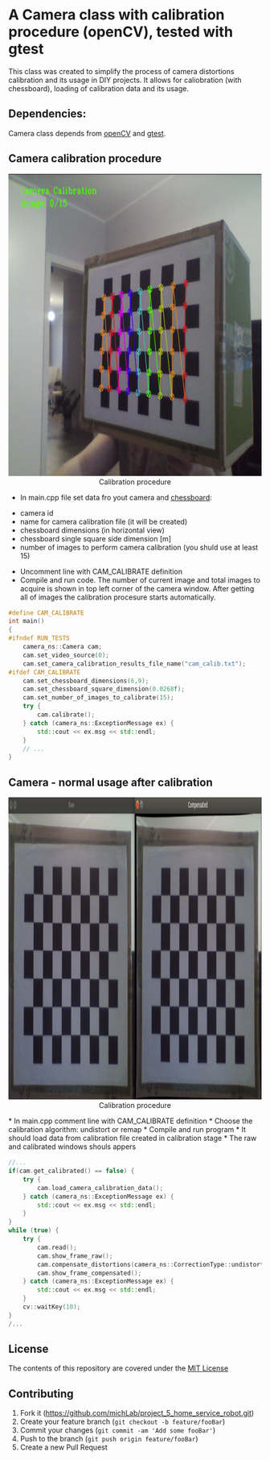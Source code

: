 # A Camera class with calibration procedure (openCV), tested with gtest

This class was created to simplify the process of
camera distortions calibration and its usage in DIY projects.
It allows for caliobration (with chessboard), loading of calibration data
and its usage.

## Dependencies:
Camera class depends from [openCV](https://opencv.org/) and [gtest](https://github.com/google/googletest).

## Camera calibration procedure
<p align="center">
  <img width="920" height="600" src="images/calibration_process.png">
  <br>Calibration procedure
</p>

* In main.cpp file set data fro yout camera and [chessboard](https://docs.opencv.org/master/pattern.png):
- camera id
- name for camera calibration file (it will be created)
- chessboard dimensions (in horizontal view)
- chessboard single square side dimension [m]
- number of images to perform camera calibration (you shuld use at least 15)
* Uncomment line with CAM_CALIBRATE definition
* Compile and run code. The number of current image and total images to acquire is shown in top left corner of
the camera window. After getting all of images the calibration procesure starts automatically.

```c++
#define CAM_CALIBRATE
int main()
{
#ifndef RUN_TESTS
    camera_ns::Camera cam;
    cam.set_video_source(0);
    cam.set_camera_calibration_results_file_name("cam_calib.txt");
#ifdef CAM_CALIBRATE
    cam.set_chessboard_dimensions(6,9);
    cam.set_chessboard_square_dimension(0.0268f);
    cam.set_number_of_images_to_calibrate(15);
    try {
        cam.calibrate();
    } catch (camera_ns::ExceptionMessage ex) {
        std::cout << ex.msg << std::endl;
    }
    // ...
}
```
## Camera - normal usage after calibration
<p align="center">
  <img width="920" height="600" src="images/calibration_results.png">
  <br>Calibration procedure
</p>
* In main.cpp comment line with CAM_CALIBRATE definition
* Choose the calibration algorithm: undistort or remap
* Compile and run program
* It should load data from calibration file created in calibration stage
* The raw and calibrated windows shouls appers

```c++
//...
if(cam.get_calibrated() == false) {
    try {
        cam.load_camera_calibration_data();
    } catch (camera_ns::ExceptionMessage ex) {
        std::cout << ex.msg << std::endl;
    }
}
while (true) {
    try {
        cam.read();
        cam.show_frame_raw();
        cam.compensate_distortions(camera_ns::CorrectionType::undistort);
        cam.show_frame_compensated();
    } catch (camera_ns::ExceptionMessage ex) {
        std::cout << ex.msg << std::endl;
    }
    cv::waitKey(10);
}
/...
```


## License
The contents of this repository are covered under the [MIT License](./LICENSE.txt)


## Contributing

1. Fork it (<https://github.com/michLab/project_5_home_service_robot.git>)
2. Create your feature branch (`git checkout -b feature/fooBar`)
3. Commit your changes (`git commit -am 'Add some fooBar'`)
4. Push to the branch (`git push origin feature/fooBar`)
5. Create a new Pull Request
